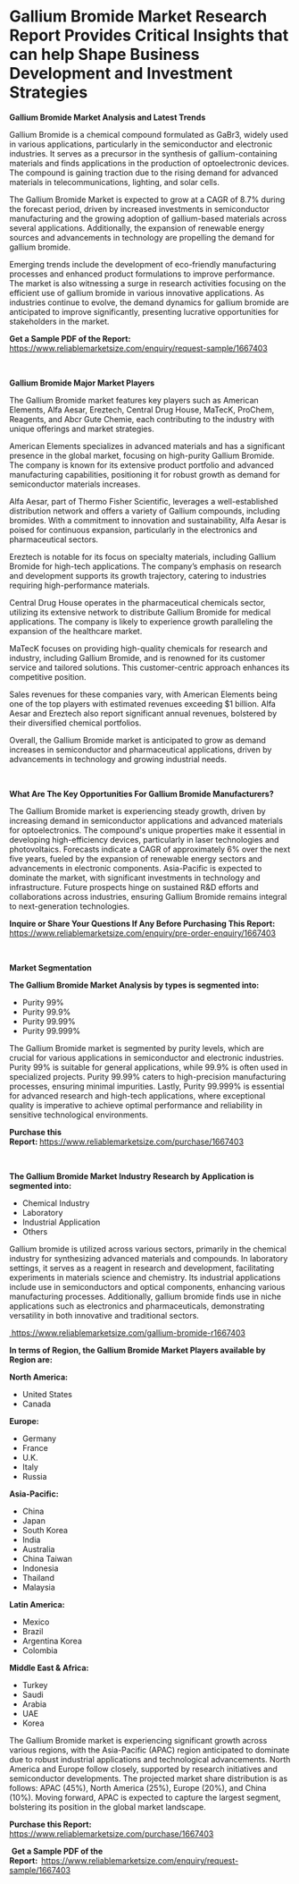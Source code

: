 <p><h1>Gallium Bromide Market Research Report Provides Critical Insights that can help Shape Business Development and Investment Strategies</h1></p><p><strong>Gallium Bromide Market Analysis and Latest Trends</strong></p>
<p><p>Gallium Bromide is a chemical compound formulated as GaBr3, widely used in various applications, particularly in the semiconductor and electronic industries. It serves as a precursor in the synthesis of gallium-containing materials and finds applications in the production of optoelectronic devices. The compound is gaining traction due to the rising demand for advanced materials in telecommunications, lighting, and solar cells.</p><p>The Gallium Bromide Market is expected to grow at a CAGR of 8.7% during the forecast period, driven by increased investments in semiconductor manufacturing and the growing adoption of gallium-based materials across several applications. Additionally, the expansion of renewable energy sources and advancements in technology are propelling the demand for gallium bromide. </p><p>Emerging trends include the development of eco-friendly manufacturing processes and enhanced product formulations to improve performance. The market is also witnessing a surge in research activities focusing on the efficient use of gallium bromide in various innovative applications. As industries continue to evolve, the demand dynamics for gallium bromide are anticipated to improve significantly, presenting lucrative opportunities for stakeholders in the market.</p></p>
<p><strong>Get a Sample PDF of the Report:&nbsp;</strong> <a href="https://www.reliablemarketsize.com/enquiry/request-sample/1667403?utm_campaign=2461&utm_medium=2&utm_source=Github&utm_content=ia&utm_term=18042025&utm_id=gallium-bromide">https://www.reliablemarketsize.com/enquiry/request-sample/1667403</a></p>
<p>&nbsp;</p>
<p><strong>Gallium Bromide Major Market Players</strong></p>
<p><p>The Gallium Bromide market features key players such as American Elements, Alfa Aesar, Ereztech, Central Drug House, MaTecK, ProChem, Reagents, and Abcr Gute Chemie, each contributing to the industry with unique offerings and market strategies.</p><p>American Elements specializes in advanced materials and has a significant presence in the global market, focusing on high-purity Gallium Bromide. The company is known for its extensive product portfolio and advanced manufacturing capabilities, positioning it for robust growth as demand for semiconductor materials increases.</p><p>Alfa Aesar, part of Thermo Fisher Scientific, leverages a well-established distribution network and offers a variety of Gallium compounds, including bromides. With a commitment to innovation and sustainability, Alfa Aesar is poised for continuous expansion, particularly in the electronics and pharmaceutical sectors.</p><p>Ereztech is notable for its focus on specialty materials, including Gallium Bromide for high-tech applications. The company’s emphasis on research and development supports its growth trajectory, catering to industries requiring high-performance materials.</p><p>Central Drug House operates in the pharmaceutical chemicals sector, utilizing its extensive network to distribute Gallium Bromide for medical applications. The company is likely to experience growth paralleling the expansion of the healthcare market.</p><p>MaTecK focuses on providing high-quality chemicals for research and industry, including Gallium Bromide, and is renowned for its customer service and tailored solutions. This customer-centric approach enhances its competitive position.</p><p>Sales revenues for these companies vary, with American Elements being one of the top players with estimated revenues exceeding $1 billion. Alfa Aesar and Ereztech also report significant annual revenues, bolstered by their diversified chemical portfolios.</p><p>Overall, the Gallium Bromide market is anticipated to grow as demand increases in semiconductor and pharmaceutical applications, driven by advancements in technology and growing industrial needs.</p></p>
<p>&nbsp;</p>
<p><strong>What Are The Key Opportunities For Gallium Bromide Manufacturers?</strong></p>
<p><p>The Gallium Bromide market is experiencing steady growth, driven by increasing demand in semiconductor applications and advanced materials for optoelectronics. The compound's unique properties make it essential in developing high-efficiency devices, particularly in laser technologies and photovoltaics. Forecasts indicate a CAGR of approximately 6% over the next five years, fueled by the expansion of renewable energy sectors and advancements in electronic components. Asia-Pacific is expected to dominate the market, with significant investments in technology and infrastructure. Future prospects hinge on sustained R&D efforts and collaborations across industries, ensuring Gallium Bromide remains integral to next-generation technologies.</p></p>
<p><strong>Inquire or Share Your Questions If Any Before Purchasing This Report:</strong> <a href="https://www.reliablemarketsize.com/enquiry/pre-order-enquiry/1667403?utm_campaign=2461&utm_medium=2&utm_source=Github&utm_content=ia&utm_term=18042025&utm_id=gallium-bromide">https://www.reliablemarketsize.com/enquiry/pre-order-enquiry/1667403</a></p>
<p>&nbsp;</p>
<p><strong>Market Segmentation</strong></p>
<p><strong>The Gallium Bromide Market Analysis by types is segmented into:</strong></p>
<p><ul><li>Purity 99%</li><li>Purity 99.9%</li><li>Purity 99.99%</li><li>Purity 99.999%</li></ul></p>
<p><p>The Gallium Bromide market is segmented by purity levels, which are crucial for various applications in semiconductor and electronic industries. Purity 99% is suitable for general applications, while 99.9% is often used in specialized projects. Purity 99.99% caters to high-precision manufacturing processes, ensuring minimal impurities. Lastly, Purity 99.999% is essential for advanced research and high-tech applications, where exceptional quality is imperative to achieve optimal performance and reliability in sensitive technological environments.</p></p>
<p><strong>Purchase this Report:&nbsp;</strong><a href="https://www.reliablemarketsize.com/purchase/1667403?utm_campaign=2461&utm_medium=2&utm_source=Github&utm_content=ia&utm_term=18042025&utm_id=gallium-bromide">https://www.reliablemarketsize.com/purchase/1667403</a></p>
<p>&nbsp;</p>
<p><strong>The Gallium Bromide Market Industry Research by Application is segmented into:</strong></p>
<p><ul><li>Chemical Industry</li><li>Laboratory</li><li>Industrial Application</li><li>Others</li></ul></p>
<p><p>Gallium bromide is utilized across various sectors, primarily in the chemical industry for synthesizing advanced materials and compounds. In laboratory settings, it serves as a reagent in research and development, facilitating experiments in materials science and chemistry. Its industrial applications include use in semiconductors and optical components, enhancing various manufacturing processes. Additionally, gallium bromide finds use in niche applications such as electronics and pharmaceuticals, demonstrating versatility in both innovative and traditional sectors.</p></p>
<p><a href="https://www.reliablemarketsize.com/gallium-bromide-r1667403?utm_campaign=2461&utm_medium=2&utm_source=Github&utm_content=ia&utm_term=18042025&utm_id=gallium-bromide">&nbsp;https://www.reliablemarketsize.com/gallium-bromide-r1667403</a></p>
<p><strong>In terms of Region, the Gallium Bromide Market Players available by Region are:</strong></p>
<p>
    <p> <strong> North America: </strong>
        <ul>
            <li>United States</li>
            <li>Canada</li>
        </ul>
        </p> 
    <p> <strong> Europe: </strong>
        <ul>
            <li>Germany</li>
            <li>France</li>
            <li>U.K.</li>
            <li>Italy</li>
            <li>Russia</li>
        </ul>
        </p> 
    <p> <strong> Asia-Pacific: </strong>
        <ul>
            <li>China</li>
            <li>Japan</li>
            <li>South Korea</li>
            <li>India</li>
            <li>Australia</li>
            <li>China Taiwan</li>
            <li>Indonesia</li>
            <li>Thailand</li>
            <li>Malaysia</li>
        </ul>
        </p> 
    <p> <strong> Latin America: </strong>
        <ul>
            <li>Mexico</li>
            <li>Brazil</li>
            <li>Argentina Korea</li>
            <li>Colombia</li>
        </ul>
        </p> 
    <p> <strong> Middle East & Africa: </strong>
        <ul>
            <li>Turkey</li>
            <li>Saudi</li>
            <li>Arabia</li>
            <li>UAE</li>
            <li>Korea</li>
        </ul>
    </p>
    </p>
<p><p>The Gallium Bromide market is experiencing significant growth across various regions, with the Asia-Pacific (APAC) region anticipated to dominate due to robust industrial applications and technological advancements. North America and Europe follow closely, supported by research initiatives and semiconductor developments. The projected market share distribution is as follows: APAC (45%), North America (25%), Europe (20%), and China (10%). Moving forward, APAC is expected to capture the largest segment, bolstering its position in the global market landscape.</p></p>
<p><strong>Purchase this Report: </strong><a href="https://www.reliablemarketsize.com/purchase/1667403?utm_campaign=2461&utm_medium=2&utm_source=Github&utm_content=ia&utm_term=18042025&utm_id=gallium-bromide">https://www.reliablemarketsize.com/purchase/1667403</a></p>
<p>&nbsp;<strong>Get a Sample PDF of the Report:&nbsp;&nbsp;</strong><a href="https://www.reliablemarketsize.com/enquiry/request-sample/1667403?utm_campaign=2461&utm_medium=2&utm_source=Github&utm_content=ia&utm_term=18042025&utm_id=gallium-bromide">https://www.reliablemarketsize.com/enquiry/request-sample/1667403</a></p>
<p><strong></strong></p>
<p><p></p><p></p><p></p></p>